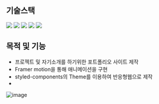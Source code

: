 ## 기술스택

<img src="https://img.shields.io/badge/HTML5-E34F26?style=for-the-badge&logo=html5&logoColor=white"> <img src="https://img.shields.io/badge/CSS3-1572B6?style=for-the-badge&logo=css3&logoColor=white"> <img src="https://img.shields.io/badge/typescript-3178C6?style=for-the-badge&logo=typescript&logoColor=white"> <img  src="https://img.shields.io/badge/React-61DAFB?style=for-the-badge&logo=react&logoColor=white">
<img src="https://img.shields.io/badge/styledcomponents-DB7093?style=for-the-badge&logo=styledcomponents&logoColor=white">

## 목적 및 기능

* 프로젝트 및 자기소개를 하기위한 포트폴리오 사이트 제작
* Framer motion을 통해 애니메이션을 구현
* styled-components의 Theme를 이용하여 반응형웹으로 제작
* 
![image](https://github.com/peeChulchul/my_portfolio/assets/144536397/41065ffa-3274-45ce-be11-a59444b0c0ac)
